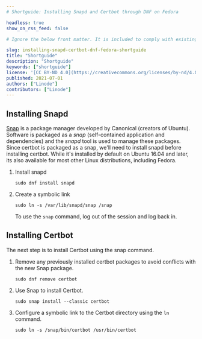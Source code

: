 ```yaml
---
# Shortguide: Installing Snapd and Certbot through DNF on Fedora

headless: true
show_on_rss_feed: false

# Ignore the below front matter. It is included to comply with existing tests.

slug: installing-snapd-certbot-dnf-fedora-shortguide
title: "Shortguide"
description: "Shortguide"
keywords: ["shortguide"]
license: '[CC BY-ND 4.0](https://creativecommons.org/licenses/by-nd/4.0)'
published: 2021-07-01
authors: ["Linode"]
contributors: ["Linode"]
---
```


## Installing Snapd

[Snap](https://snapcraft.io/about) is a package manager developed by Canonical (creators of Ubuntu). Software is packaged as a *snap* (self-contained application and dependencies) and the *snapd* tool is used to manage these packages. Since certbot is packaged as a snap, we'll need to install snapd before installing certbot. While it's installed by default on Ubuntu 16.04 and later, its also available for most other Linux distributions, including Fedora.

1.  Install snapd

        sudo dnf install snapd

1.  Create a symbolic link

        sudo ln -s /var/lib/snapd/snap /snap

    To use the `snap` command, log out of the session and log back in.

## Installing Certbot

The next step is to install Certbot using the snap command.

1.  Remove any previously installed certbot packages to avoid conflicts with the new Snap package.

        sudo dnf remove certbot

1.  Use Snap to install Certbot.

        sudo snap install --classic certbot

1.  Configure a symbolic link to the Certbot directory using the `ln` command.

        sudo ln -s /snap/bin/certbot /usr/bin/certbot